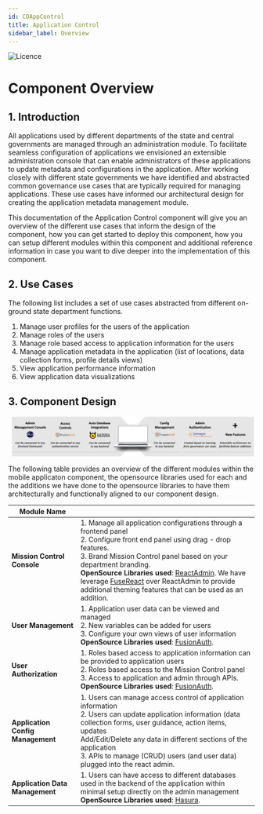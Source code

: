 ```yaml
---
id: COAppControl
title: Application Control
sidebar_label: Overview
---
```

![Licence](https://img.shields.io/badge/Licence-MIT-blue.svg)

# Component Overview


## 1. Introduction

All applications used by different departments of the state and central governments are managed through an administration module. To facilitate seamless configuration of applications we envisioned an extensible administration console that can enable administrators of these applications to update metadata and configurations in the application. After working closely with different state governments we have identified and abstracted common governance use cases that are typically required for managing applications. These use cases have informed our architectural design for creating the application metadata management module.

This documentation of the Application Control component will give you an overview of the different use cases that inform the design of the component, how you can get started to deploy this component, how you can setup different modules within this component and additional reference information in case you want to dive deeper into the implementation of this component.

## 2. Use Cases

The following list includes a set of use cases abstracted from different on-ground state department functions.

1. Manage user profiles for the users of the application 
2. Manage roles of the users
3. Manage role based access to application information for the users
4. Manage application metadata in the application (list of locations, data collection forms, profile details views)
5. View application performance information
6. View application data visualizations

## 3. Component Design

![alt-text](../img/appmetada.png)

The following table provides an overview of the different modules within the mobile applicaton component, the opensource libraries used for each and the additions we have done to the opensource libraries to have them architecturally and functionally aligned to our component design. 

| Module Name                       |                                                                                                                                                                                                                                                                                                                                                                                                                                                                                                                    |
|-----------------------------------|--------------------------------------------------------------------------------------------------------------------------------------------------------------------------------------------------------------------------------------------------------------------------------------------------------------------------------------------------------------------------------------------------------------------------------------------------------------------------------------------------------------------|
| **Mission Control Console**            | 1. Manage all application configurations through a frontend panel <br/>2. Configure front end panel using drag - drop features.<br/>3. Brand Mission Control panel based on your department branding.<br/>**OpenSource Libraries used**: [ReactAdmin](https://marmelab.com/react-admin/). We have leverage [FuseReact](http://react-material.fusetheme.com) over ReactAdmin to provide additional theming features that can be used as an addition.                                                                                                                                                                                                            |
| **User Management**          | 1. Application user data can be viewed and managed<br/>2. New variables can be added for users <br/>3. Configure your own views of user information <br/>**OpenSource Libraries used**: [FusionAuth](https://fusionauth.io). |
| **User Authorization**             | 1. Roles based access to application information can be provided to application users <br/>2. Roles based access to the Mission Control panel <br/>3. Access to application and admin through APIs. <br/>**OpenSource Libraries used**: [FusionAuth](https://fusionauth.io).                                                                                                                                                                                                                                                                                                                 |
| **Application Config Management**           | 1. Users can manage access control of application information <br/> 2. Users can update application information (data collection forms, user guidance, action items, updates <br/> Add/Edit/Delete any data in different sections of the application<br/>3. APIs to manage (CRUD) users (and user data) plugged into the react admin.                                                                                                                                                                                                                                                                                                |
| **Application Data Management**         | 1. Users can have access to different databases used in the backend of the application within minimal setup directly on the admin management <br/>**OpenSource Libraries used**: [Hasura](https://hasura.io).  
